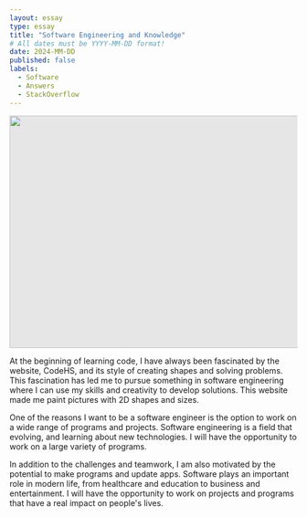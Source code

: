 ```yaml
---
layout: essay
type: essay
title: "Software Engineering and Knowledge"
# All dates must be YYYY-MM-DD format!
date: 2024-MM-DD
published: false
labels:
  - Software
  - Answers
  - StackOverflow
---
```


<img style="display: block;-webkit-user-select: none;margin: auto;cursor: zoom-in;background-color: hsl(0, 0%, 90%);transition: background-color 300ms;" src="https://i.pcmag.com/imagery/roundups/02HDufdqeRUDu3tl0NnY2qZ-2..v1649351854.jpg" width="725" height="407">



At the beginning of learning code, I have always been fascinated by the website, CodeHS, and its style of creating shapes and solving problems.  This fascination has led me to pursue something in software engineering where I can use my skills and creativity to develop solutions. This website made me paint pictures with 2D shapes and sizes. 

One of the reasons I want to be a software engineer is the option to work on a wide range of programs and projects. 
Software engineering is a field that evolving, and learning about new technologies. I will have the opportunity to work on a large variety of programs. 

In addition to the challenges and teamwork, I am also motivated by the potential to make programs and update apps. Software plays an important role in modern life, from healthcare and education to business and entertainment. I will have the opportunity to work on projects and programs that have a real impact on people's lives. 
